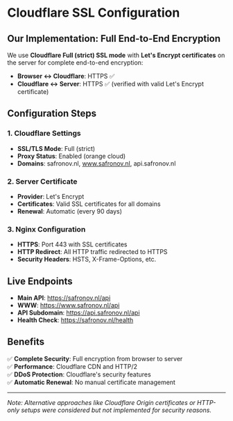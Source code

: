 # Cloudflare SSL Configuration

## Our Implementation: Full End-to-End Encryption

We use **Cloudflare Full (strict) SSL mode** with **Let's Encrypt certificates** on the server for complete end-to-end encryption:

- **Browser ↔ Cloudflare**: HTTPS ✅  
- **Cloudflare ↔ Server**: HTTPS ✅ (verified with valid Let's Encrypt certificate)

## Configuration Steps

### 1. Cloudflare Settings
- **SSL/TLS Mode**: Full (strict)
- **Proxy Status**: Enabled (orange cloud)
- **Domains**: safronov.nl, www.safronov.nl, api.safronov.nl

### 2. Server Certificate
- **Provider**: Let's Encrypt
- **Certificates**: Valid SSL certificates for all domains
- **Renewal**: Automatic (every 90 days)

### 3. Nginx Configuration
- **HTTPS**: Port 443 with SSL certificates
- **HTTP Redirect**: All HTTP traffic redirected to HTTPS
- **Security Headers**: HSTS, X-Frame-Options, etc.

## Live Endpoints

- **Main API**: https://safronov.nl/api
- **WWW**: https://www.safronov.nl/api
- **API Subdomain**: https://api.safronov.nl/api
- **Health Check**: https://safronov.nl/health

## Benefits

✅ **Complete Security**: Full encryption from browser to server  
✅ **Performance**: Cloudflare CDN and HTTP/2  
✅ **DDoS Protection**: Cloudflare's security features  
✅ **Automatic Renewal**: No manual certificate management  

---

*Note: Alternative approaches like Cloudflare Origin certificates or HTTP-only setups were considered but not implemented for security reasons.*